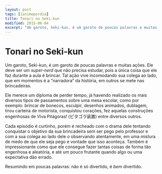 ```yaml
---
layout: post
tags: [1animepordia]
title: Tonari no Seki-kun
modified: 2015-06-04
excerpt: "Um garoto, Seki-kun, é um garoto de poucas palavras e muitas ações. Ele deve ser um super-nerd que não precisa estudar, pois a única coisa que ele faz durante a aula é brincar. Tal ação vive incomodando sua colega ao lado, que em momentos é a “narradora” da história, em outros se mete nas brincadeiras."
---
```


Tonari no Seki-kun
==================

Um garoto, Seki-kun, é um garoto de poucas palavras e muitas ações. Ele
deve ser um *super-nerd* que não precisa estudar, pois a única coisa que
ele faz durante a aula é brincar. Tal ação vive incomodando sua colega
ao lado, que em momentos é a “narradora” da história, em outros se mete
nas brincadeiras.

Ele merece um diploma de perder tempo, já havendo realizado os mais
diversos tipos de passamentos sobre uma mesa escolar, como por exemplo:
brincar de bonecos, esculpir, desenhos animados, dublagem, tirou
carteira de motorista, conquistou corações, fez aquelas construções
engenhosas de Viva Pitágoras! (ピタゴラ装置) entre diversos outros.

Cada episódio é curtinho, porém é recheado com o drama dele tentando
conquistar o objetivo da sua brincadeira sem ser pego pelo professor e
com a sua colega ao lado dele o observando atentamente, em uma mistura
de medo de que ele seja pego e vontade que isso aconteça. Também é
impressionante como que ele consegue fazer tantas coisas de forma tão
engenhosa e aleatória, e até um pouco frutante quando algo ou uma
expectativa dão errado.

Resumindo em poucas palavras: não é só divertido, é *bem* divertido.


